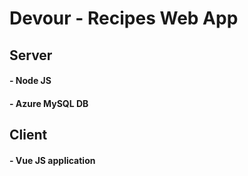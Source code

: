 # Devour - Recipes Web App

## Server
#### - Node JS
#### - Azure MySQL DB

## Client
#### - Vue JS application

